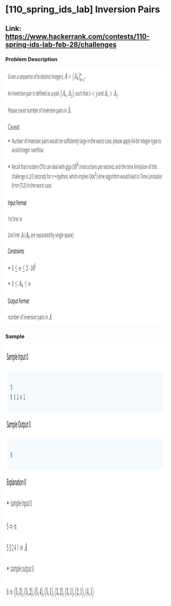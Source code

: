 # [110_spring_ids_lab] Inversion Pairs

## Link: https://www.hackerrank.com/contests/110-spring-ids-lab-feb-28/challenges

### Problem Description

<img src="https://github.com/frankkn/data_structure/blob/master/HackerRank/110_spring_ids_lab_feb_28/images/problem_description.jpg" width="800" height="800" alt="E"/><br/>

### Sample

<img src="https://github.com/frankkn/data_structure/blob/master/HackerRank/110_spring_ids_lab_feb_28/images/sample.jpg" width="800" height="800" alt="E"/><br/>
